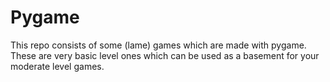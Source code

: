 # Pygame
This repo consists of some (lame) games which are made with pygame. These are very basic level ones which can be used as a basement for your moderate level games. 
